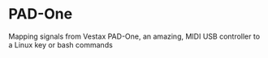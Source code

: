 # PAD-One
Mapping signals from Vestax PAD-One, an amazing, MIDI USB controller to a Linux key or bash commands
